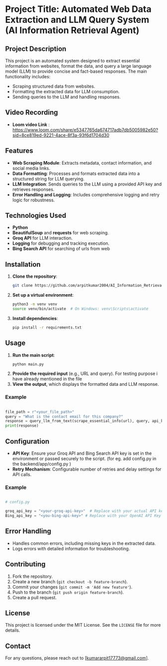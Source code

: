 # Project Title: Automated Web Data Extraction and LLM Query System (AI Information Retrieval Agent)

## Project Description
This project is an automated system designed to extract essential information from websites, format the data, and query a large language model (LLM) to provide concise and fact-based responses. The main functionality includes:
- Scraping structured data from websites.
- Formatting the extracted data for LLM consumption.
- Sending queries to the LLM and handling responses.

## Video Recording 
- **Loom video Link**  : https://www.loom.com/share/e5347765da674717adb7db5005982e50?sid=8ce819ed-9221-4ace-8f3a-93f6d1704d30

## Features
- **Web Scraping Module**: Extracts metadata, contact information, and social media links.
- **Data Formatting**: Processes and formats extracted data into a structured string for LLM querying.
- **LLM Integration**: Sends queries to the LLM using a provided API key and retrieves responses.
- **Error Handling and Logging**: Includes comprehensive logging and retry logic for robustness.

## Technologies Used
- **Python**
- **BeautifulSoup** and **requests** for web scraping.
- **Groq API** for LLM interaction.
- **Logging** for debugging and tracking execution.
- **Bing Search API** for searching of urls from web

## Installation
1. **Clone the repository**:
   ```bash
   git clone https://github.com/arpitkumar2004/AI_Information_Retrieval_Agent.git

   ```
2. **Set up a virtual environment**:
   ```bash
   python3 -m venv venv
   source venv/bin/activate  # On Windows: venv\Scripts\activate
   ```
3. **Install dependencies**:
   ```bash
   pip install -r requirements.txt
   ```

## Usage
1. **Run the main script**:
   ```bash
   python main.py
   ```
2. **Provide the required input** (e.g., URL and query). For testing purpose i have already mentioned in the file
3. **View the output**, which displays the formatted data and LLM response.

### Example
```python

file_path = r"<your_file_path>"
query = "What is the contact email for this company?"
response = query_llm_from_text(scrape_essential_info(url), query, api_key)
print(response)

```

## Configuration
- **API Key**: Ensure your Groq API and Bing Search API key is set in the environment or passed securely to the script. (for eg. add config.py in the backend/app/config.py )
- **Retry Mechanism**: Configurable number of retries and delay settings for API calls.

### Example
```python

# config.py

groq_api_key = "<your-groq-api-key>"  # Replace with your actual API key
Bing_api_key = "<you-bing-api-key>" # Replace with your OpenAI API Key

```

## Error Handling
- Handles common errors, including missing keys in the extracted data.
- Logs errors with detailed information for troubleshooting.

## Contributing
1. Fork the repository.
2. Create a new branch (`git checkout -b feature-branch`).
3. Commit your changes (`git commit -m 'Add new feature'`).
4. Push to the branch (`git push origin feature-branch`).
5. Create a pull request.

## License
This project is licensed under the MIT License. See the `LICENSE` file for more details.

## Contact
For any questions, please reach out to [kumararpit17773@gmail.com].

